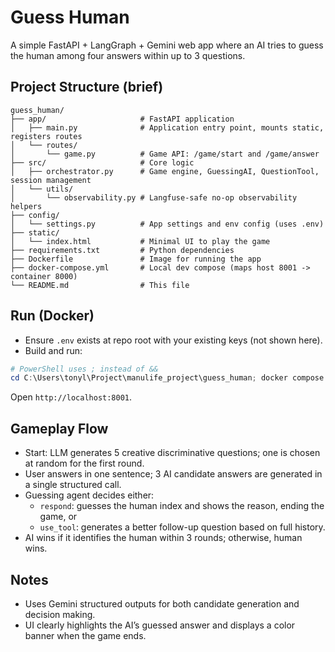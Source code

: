 # Guess Human

A simple FastAPI + LangGraph + Gemini web app where an AI tries to guess the human among four answers within up to 3 questions.

## Project Structure (brief)

```
guess_human/
├── app/                     # FastAPI application
│   ├── main.py              # Application entry point, mounts static, registers routes
│   └── routes/
│       └── game.py          # Game API: /game/start and /game/answer
├── src/                     # Core logic
│   ├── orchestrator.py      # Game engine, GuessingAI, QuestionTool, session management
│   └── utils/
│       └── observability.py # Langfuse-safe no-op observability helpers
├── config/
│   └── settings.py          # App settings and env config (uses .env)
├── static/
│   └── index.html           # Minimal UI to play the game
├── requirements.txt         # Python dependencies
├── Dockerfile               # Image for running the app
├── docker-compose.yml       # Local dev compose (maps host 8001 -> container 8000)
└── README.md                # This file
```

## Run (Docker)

- Ensure `.env` exists at repo root with your existing keys (not shown here).
- Build and run:

```powershell
# PowerShell uses ; instead of &&
cd C:\Users\tonyl\Project\manulife_project\guess_human; docker compose up -d
```

Open `http://localhost:8001`.

## Gameplay Flow
- Start: LLM generates 5 creative discriminative questions; one is chosen at random for the first round.
- User answers in one sentence; 3 AI candidate answers are generated in a single structured call.
- Guessing agent decides either:
  - `respond`: guesses the human index and shows the reason, ending the game, or
  - `use_tool`: generates a better follow-up question based on full history.
- AI wins if it identifies the human within 3 rounds; otherwise, human wins.

## Notes
- Uses Gemini structured outputs for both candidate generation and decision making.
- UI clearly highlights the AI’s guessed answer and displays a color banner when the game ends.
